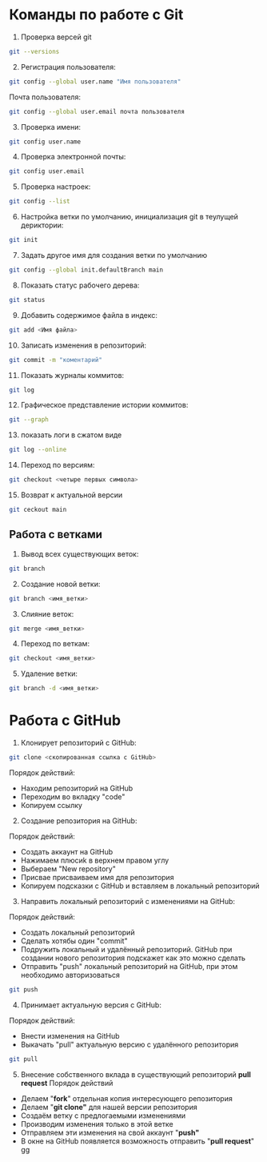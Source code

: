 # Команды по работе с Git

1. Проверка версей git
```sh
git --versions
```
2. Регистрация пользователя:

```sh
git config --global user.name "Имя пользователя"
```

Почта пользователя:

```sh
git config --global user.email почта пользователя
```

3. Проверка имени:
```sh
git config user.name
```

4. Проверка электронной почты:

```sh
git config user.email
```

5. Проверка настроек:

```sh
git config --list
```

6. Настройка ветки по умолчанию, инициализация git в теулущей дериктории:

```sh
git init
```

7. Задать другое имя для создания ветки по умолчанию

```sh
git config --global init.defaultBranch main
```

8. Показать статус рабочего дерева:

```sh
git status
```

9. Добавить содержимое файла в индекс:

```sh
git add <Имя файла>
```

10. Записать изменения в репозиторий:

```sh
git commit -m "коментарий"
```

11. Показать журналы коммитов:

```sh
git log
```

12. Графическое представление истории коммитов:

```sh
git --graph
```

13. показать логи в сжатом виде

```sh
git log --online
```

14. Переход по версиям:

```sh
git checkout <четыре первых символа>
```

15. Возврат к актуальной версии

```sh
git ceckout main
```

## Работа с ветками

1. Вывод всех существующих веток:

```sh
git branch
```

2. Создание новой ветки:

```sh
git branch <имя_ветки>
```

3. Слияние веток:

```sh
git merge <имя_ветки>
```

4. Переход по веткам:

```sh
git checkout <имя_ветки>
```

5. Удаление ветки:

```sh
git branch -d <имя_ветки>
```

# Работа с GitHub
1. Клонирует репозиторий с GitHub:

```sh
git clone <скопированная ссылка с GitHub>
```

Порядок действий:

* Находим репозиторий на GitHub
* Переходим во вкладку "code"
* Копируем ссылку

2. Создание репозитория на GitHub:

Порядок действий:
* Создать аккаунт на GitHub
* Нажимаем плюсиk в верхнем правом углу
* Выбераем "New repository"
* Присвае присваиваем имя для репозитория
* Копируем подсказки с GitHub и вставляем в локальный репозиторий

3. Направить локальный  репозиторий с изменениями на GitHub:

Порядок действий:

* Создать локальный репозиторий
* Сделать хотябы один "commit"
* Подружить локальный и удалённый репозиторий. GitHub при создании нового репозитория подскажет как это можно сделать
* Отправить "push" локальный репозиторий на GitHub, при этом необходимо авторизоваться

```sh
git push
```

4. Принимает актуальную версия с GitHub:

Порядок действий:
* Внести изменения на GitHub
* Выкачать "pull" актуальную версию с удалённого репозитория

```sh
git pull
```
5. Внесение собственного вклада в существующий репозиторий __pull request__
Порядок действий
* Делаем "__fork__" отдельная копия интересующего репозитория
* Делаем "__git clone"__ для нашей версии репозитория
* Создаём ветку с предлогаемыми изменениями
* Производим изменения только в этой ветке
* Отправляем эти изменения на свой аккаунт "__push"__
* В окне на GitHub появляется возможность отправить "__pull request__"
gg